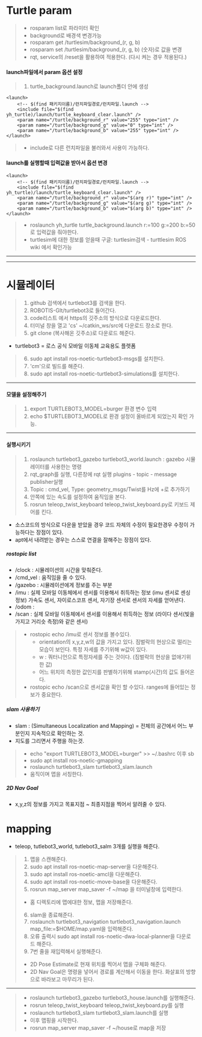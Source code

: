 # Turtle param
> * rosparam list로 파라미터 확인
> * background로 배경색 변경가능
> * rosparam get /turtlesim/background_(r, g, b)
> * rosparam set /turtlesim/background_(r, g, b) (숫자)로 값을 변경
> * rqt, service의 /reset을 활용하여 적용한다. (다시 켜는 경우 적용된다.)

#### launch파일에서 param 옵션 설정
> 1. turtle_background.launch로 launch폴더 안에 생성

```
<launch>
    <!-- $(find 패키지이름)/런치파일경로/런치파일.launch -->
    <include file="$(find yh_turtle)/launch/turtle_keyboard_clear.launch" />
    <param name="/turtle/background_r" value="255" type="int" />
    <param name="/turtle/background_g" value="0" type="int" />
    <param name="/turtle/background_b" value="255" type="int" />
</launch>
```

> * include로 다른 런치파일을 불러와서 사용이 가능하다.

#### launch를 실행할때 입력값을 받아서 옵션 변경

```
<launch>
    <!-- $(find 패키지이름)/런치파일경로/런치파일.launch -->
    <include file="$(find yh_turtle)/launch/turtle_keyboard_clear.launch" />
    <param name="/turtle/background_r" value="$(arg r)" type="int" />
    <param name="/turtle/background_g" value="$(arg g)" type="int" />
    <param name="/turtle/background_b" value="$(arg b)" type="int" />
</launch>
```
> * roslaunch yh_turtle turtle_background.launch r:=100 g:=200 b:=50로 입력값을 줘야한다.
> * turtlesim에 대한 정보를 얻을때 구글: turtlesim검색 - turttlesim ROS wiki 에서 확인가능

--------------------------------------------------------
--------------------------------------------------------

# 시뮬레이터

> 1. github 검색에서 turtlebot3를 검색을 한다.
> 2. ROBOTIS-GIt/turtlebot3로 들어간다.
> 3. code리스트 에서 https의 깃주소의 방식으로 다운로드한다.
> 4. 터미널 창을 열고 'cs' ~/catkin_ws/src에 다운로드 장소로 한다.
> 5. git clone (복사해온 깃주소)로 다운로드 해준다.

* turtlebot3 = 로스 공식 모바일 이동체 교육용도 플렛폼

> 6. sudo apt install ros-noetic-turtlebot3-msgs를 설치한다.
> 7. 'cm'으로 빌드를 해준다.
> 8. sudo apt install ros-noetic-turtlebot3-simulations를 설치한다.

-------------------------------------------------------
#### 모델을 설정해주기
> 1. export TURTLEBOT3_MODEL=burger 환경 변수 입력
> 2. echo $TURTLEBOT3_MODEL로 환경 설정이 올바르게 되었는지 확인 가능.

-------------------------------------------------------
#### 실행시키기
> 1. roslaunch turtlebot3_gazebo turtlebot3_world.launch : gazebo 시뮬레이터를 사용한는 명령
> 2. rqt_graph를 실행, 다른창에 rqt 실행 plugins - topic - message publisher실행
> 3. Topic : cmd_vel, Type: geometry_msgs/Twist를 Hz에 +로 추가하기
> 4. 안쪽에 있는 속도를 설정하여 움직임을 본다.
> 5. rosrun teleop_twist_keyboard teleop_twist_keyboard.py로 키보드 제어를 킨다.

* 소스코드의 방식으로 다운을 받았을 경우 코드 자체의 수정이 필요한경우 수정이 가능하다는 장점이 있다.
* apt에서 내려받는 경우는 스스로 연결을 잘해주는 장점이 있다.

##### rostopic list
* /clock : 시뮬레이션의 시간을 맞춰준다.
* /cmd_vel : 움직임을 줄 수 있다.
* /gazebo : 시뮬레이션에게 정보를 주는 부분
* /imu : 실제 모바일 이동체에서 센서를 이용해서 취득하는 정보 (imu 센서로 센싱 정보) 가속도 센서, 자이로스코프 센서, 자기장 센서로 센서의 자세를 얻어낸다.
* /odom : 
* /scan : 실제 모바일 이동체에서 센서를 이용해서 취득하는 정보 (라이다 센서(빛을 가지고 거리슷 측정)와 같은 센서)

> * rostopic echo /imu로 센서 정보를 볼수있다.
>   * orientation의 x,y,z,w의 값을 가지고 있다. 짐벌락의 현상으로 떨리는 모습이 보인다. 특정 자세를 주기위해 w값이 있다.
>   * w : 쿼터니언으로 특정자세를 주는 것이다. (짐벌락의 현상을 없애기위한 값)
>   * 어느 위치의 측정한 값인지를 판별하기위해 stamp(시간)의 값도 들어온다.
> * rostopic echo /scan으로 센서값을 확인 할 수있다. ranges에 들어있는 정보가 중요한다.

##### slam 사용하기
* slam : (Simultaneous Localization and Mapping) = 전체의 공간에서 어느 부분인지 지속적으로 확인하는 것.
* 지도를 그리면서 주행을 하는것.

> * echo "export TURTLEBOT3_MODEL=burger" >> ~/.bashrc 이후 sb
> * sudo apt install ros-noetic-gmapping
> * roslaunch turtlebot3_slam turtlebot3_slam.launch
> * 움직이며 맵을 서칭한다.

##### 2D Nav Goal
* x,y,z의 정보를 가지고 목표지점 ~ 최종지점을 찍어서 알려줄 수 있다.

# mapping
* teleop, tutlebot3_world, tutlebot3_salm 3개를 실행을 해준다.

> 1. 맵을 스캔해준다.
> 2. sudo apt install ros-noetic-map-server을 다운해준다.
> 3. sudo apt install ros-noetic-amcl을 다운해준다.
> 4. sudo apt install ros-noetic-move-base을 다운해준다.
> 5. rosrun map_server map_saver -f ~/map 을 터미널창에 입력한다.
>   * 홈 디렉토리에 맵에대한 정보, 맵을 저장해준다.
> 6. slam을 종료해준다.
> 7. roslaunch turtlebot3_navigation turtlebot3_navigation.launch map_file:=$HOME/map.yaml을 입력해준다.
> 8. 오류 출력시 sudo apt install ros-noetic-dwa-local-planner을 다운로드 해준다.
> 9. 7번 줄을 재입력해서 실행해준다.
> * 2D Pose Estimate로 현재 위치를 찍어서 맵을 구체화 해준다.
> * 2D Nav Goal은 명령을 넣어서 경로를 계산해서 이동을 한다. 화살표의 방향으로 바라보고 마무리가 된다.

-----------------------------------------------------------------------

> * roslaunch turtlebot3_gazebo turtlebot3_house.launch를 실행해준다.
> * rosrun teleop_twist_keyboard teleop_twist_keyboard.py를 실행
> * roslaunch turtlebot3_slam turtlebot3_slam.launch를 실행
> * 이후 맵핑을 시작한다.
> * rosrun map_server map_saver -f ~/house로 map을 저장

















